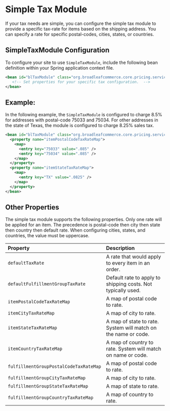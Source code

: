 # Simple Tax Module
If your tax needs are simple, you can configure the simple tax module to provide a specific tax-rate for items based on the shipping address.    You can specify a rate for specific postal-codes, cities, states, or countries.

## SimpleTaxModule Configuration
To configure your site to use `SimpleTaxModule`, include the following bean definition within your Spring application context file.   

```xml
<bean id="blTaxModule" class="org.broadleafcommerce.core.pricing.service.module.SimpleTaxModule">
   <!-- Set properties for your specific tax configuration.  -->
</bean>
```

## Example:
In the following  example, the `SimpleTaxModule` is configured to charge 8.5% for addresses with postal-code 75033 and 75034.   For other addresses in the state of Texas, the module is configured to charge 8.25% sales tax.
```xml
<bean id="blTaxModule" class="org.broadleafcommerce.core.pricing.service.module.SimpleTaxModule">
  <property name="itemPostalCodeTaxRateMap">
    <map>
      <entry key="75033" value=".085" />
      <entry key="75034" value=".085" />
    </map>
  </property>
  <property name="itemStateTaxRateMap">
    <map>
      <entry key="TX" value=".0825" />  
    </map>
  </property>
</bean>
```

## Other Properties
The simple tax module supports the following properties.    Only one rate will be applied for an item.   The precedence is postal-code then city then state then country then default rate.   When configuring cities, states, and countries, the value must be uppercase.

|Property                              |Description                                                  | 
|:-------------------------------------|:------------------------------------------------------------|
|`defaultTaxRate`                      |A rate that would apply to every item in an order.           |
|`defaultFulfillmentGroupTaxRate`      |Default rate to apply to shipping costs.  Not typically used.|
|`itemPostalCodeTaxRateMap`            |A map of postal code to rate.                                |
|`itemCityTaxRateMap`                  |A map of city to rate.                                       |
|`itemStateTaxRateMap`                 |A map of state to rate.  System will match on the name or code.|
|`itemCountryTaxRateMap`               |A map of country to rate.  System will match on name or code.|
|`fulfillmentGroupPostalCodeTaxRateMap`|A map of postal code to rate.|
|`fulfillmentGroupCityTaxRateMap`      |A map of city to rate.|
|`fulfillmentGroupStateTaxRateMap`     |A map of state to rate.|
|`fulfillmentGroupCountryTaxRateMap`   |A map of country to rate.|
